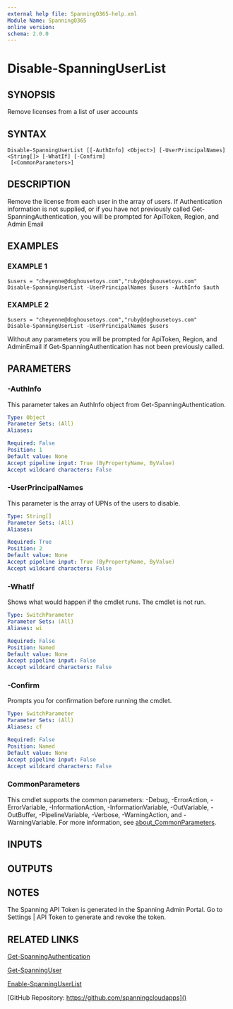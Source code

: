 ```yaml
---
external help file: SpanningO365-help.xml
Module Name: SpanningO365
online version:
schema: 2.0.0
---
```


# Disable-SpanningUserList

## SYNOPSIS
Remove licenses from a list of user accounts

## SYNTAX

```
Disable-SpanningUserList [[-AuthInfo] <Object>] [-UserPrincipalNames] <String[]> [-WhatIf] [-Confirm]
 [<CommonParameters>]
```

## DESCRIPTION
Remove the license from each user in the array of users.
If Authentication information is not supplied, or if you have not previously called Get-SpanningAuthentication, you will be prompted for ApiToken, Region, and Admin Email

## EXAMPLES

### EXAMPLE 1
```
$users = "cheyenne@doghousetoys.com","ruby@doghousetoys.com"
Disable-SpanningUserList -UserPrincipalNames $users -AuthInfo $auth
```

### EXAMPLE 2
```
$users = "cheyenne@doghousetoys.com","ruby@doghousetoys.com"
Disable-SpanningUserList -UserPrincipalNames $users
```

Without any parameters you will be prompted for ApiToken, Region, and AdminEmail if Get-SpanningAuthentication has not been previously called.

## PARAMETERS

### -AuthInfo
This parameter takes an AuthInfo object from Get-SpanningAuthentication.

```yaml
Type: Object
Parameter Sets: (All)
Aliases:

Required: False
Position: 1
Default value: None
Accept pipeline input: True (ByPropertyName, ByValue)
Accept wildcard characters: False
```

### -UserPrincipalNames
This parameter is the array of UPNs of the users to disable.

```yaml
Type: String[]
Parameter Sets: (All)
Aliases:

Required: True
Position: 2
Default value: None
Accept pipeline input: True (ByPropertyName, ByValue)
Accept wildcard characters: False
```

### -WhatIf
Shows what would happen if the cmdlet runs.
The cmdlet is not run.

```yaml
Type: SwitchParameter
Parameter Sets: (All)
Aliases: wi

Required: False
Position: Named
Default value: None
Accept pipeline input: False
Accept wildcard characters: False
```

### -Confirm
Prompts you for confirmation before running the cmdlet.

```yaml
Type: SwitchParameter
Parameter Sets: (All)
Aliases: cf

Required: False
Position: Named
Default value: None
Accept pipeline input: False
Accept wildcard characters: False
```

### CommonParameters
This cmdlet supports the common parameters: -Debug, -ErrorAction, -ErrorVariable, -InformationAction, -InformationVariable, -OutVariable, -OutBuffer, -PipelineVariable, -Verbose, -WarningAction, and -WarningVariable. For more information, see [about_CommonParameters](http://go.microsoft.com/fwlink/?LinkID=113216).

## INPUTS

## OUTPUTS

## NOTES
The Spanning API Token is generated in the Spanning Admin Portal.
Go to Settings | API Token to generate and revoke the token.

## RELATED LINKS

[Get-SpanningAuthentication]()

[Get-SpanningUser]()

[Enable-SpanningUserList]()

[GitHub Repository: https://github.com/spanningcloudapps]()

